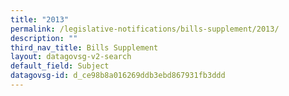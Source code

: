 ```yaml
---
title: "2013"
permalink: /legislative-notifications/bills-supplement/2013/
description: ""
third_nav_title: Bills Supplement
layout: datagovsg-v2-search
default_field: Subject
datagovsg-id: d_ce98b8a016269ddb3ebd867931fb3ddd
---
```

